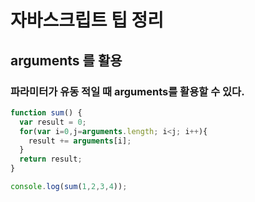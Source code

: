 # 자바스크립트 팁 정리
## arguments 를 활용
### 파라미터가 유동 적일 때 arguments를 활용할 수 있다.
```javascript
function sum() {
  var result = 0;
  for(var i=0,j=arguments.length; i<j; i++){
    result += arguments[i];
  }
  return result;
}

console.log(sum(1,2,3,4));
```
